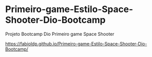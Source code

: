 # Primeiro-game-Estilo-Space-Shooter-Dio-Bootcamp
Projeto Bootcamp Dio Primeiro game Space Shooter

https://fabioldp.github.io/Primeiro-game-Estilo-Space-Shooter-Dio-Bootcamp/
